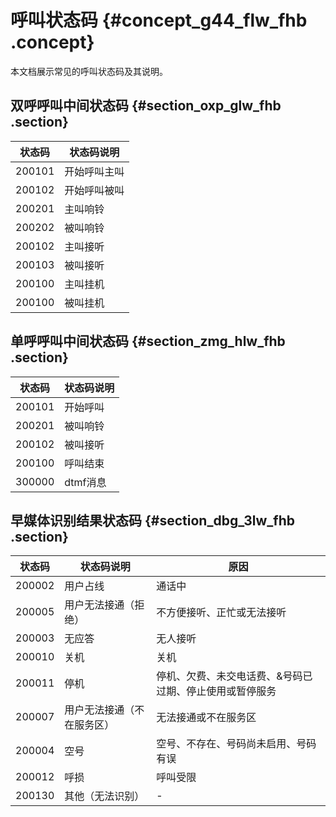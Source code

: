 # 呼叫状态码 {#concept_g44_flw_fhb .concept}

本文档展示常见的呼叫状态码及其说明。

## 双呼呼叫中间状态码 {#section_oxp_glw_fhb .section}

|状态码|状态码说明|
|---|-----|
|200101|开始呼叫主叫|
|200102|开始呼叫被叫|
|200201|主叫响铃|
|200202|被叫响铃|
|200102|主叫接听|
|200103|被叫接听|
|200100|主叫挂机|
|200100|被叫挂机|

## 单呼呼叫中间状态码 {#section_zmg_hlw_fhb .section}

|状态码|状态码说明|
|---|-----|
|200101|开始呼叫|
|200201|被叫响铃|
|200102|被叫接听|
|200100|呼叫结束|
|300000|dtmf消息|

## 早媒体识别结果状态码 {#section_dbg_3lw_fhb .section}

|状态码|状态码说明|原因|
|---|-----|--|
|200002|用户占线|通话中|
|200005|用户无法接通（拒绝）|不方便接听、正忙或无法接听|
|200003|无应答|无人接听|
|200010|关机|关机|
|200011|停机|停机、欠费、未交电话费、&号码已过期、停止使用或暂停服务|
|200007|用户无法接通（不在服务区）|无法接通或不在服务区|
|200004|空号|空号、不存在、号码尚未启用、号码有误|
|200012|呼损|呼叫受限|
|200130|其他（无法识别）|-|

